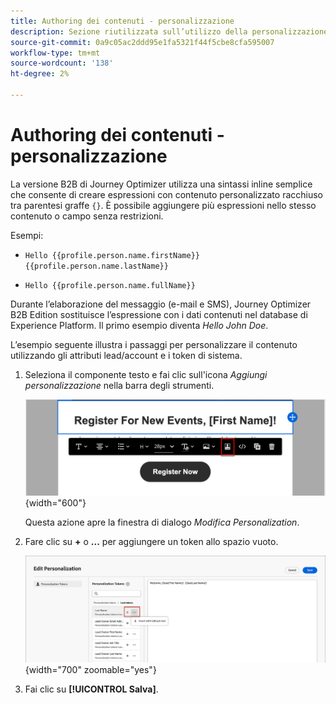 ```yaml
---
title: Authoring dei contenuti - personalizzazione
description: Sezione riutilizzata sull’utilizzo della personalizzazione per l’authoring dei contenuti
source-git-commit: 0a9c05ac2ddd95e1fa5321f44f5cbe8cfa595007
workflow-type: tm+mt
source-wordcount: '138'
ht-degree: 2%

---
```


# Authoring dei contenuti - personalizzazione

La versione B2B di Journey Optimizer utilizza una sintassi inline semplice che consente di creare espressioni con contenuto personalizzato racchiuso tra parentesi graffe `{}`. È possibile aggiungere più espressioni nello stesso contenuto o campo senza restrizioni.

Esempi:

* `Hello {{profile.person.name.firstName}} {{profile.person.name.lastName}}`

* `Hello {{profile.person.name.fullName}}`

Durante l’elaborazione del messaggio (e-mail e SMS), Journey Optimizer B2B Edition sostituisce l’espressione con i dati contenuti nel database di Experience Platform. Il primo esempio diventa _Hello John Doe_.

L’esempio seguente illustra i passaggi per personalizzare il contenuto utilizzando gli attributi lead/account e i token di sistema.

1. Seleziona il componente testo e fai clic sull&#39;icona _Aggiungi personalizzazione_ nella barra degli strumenti.

   ![Fare clic sull&#39;icona Personalizza](../assets/content-design-shared/visual-designer-personalize-icon.png){width="600"}

   Questa azione apre la finestra di dialogo _Modifica Personalization_.

1. Fare clic su **+** o **...** per aggiungere un token allo spazio vuoto.

   ![Creare testo personalizzato utilizzando token](../assets/content-design-shared/visual-designer-personalize-dialog.png){width="700" zoomable="yes"}

1. Fai clic su **[!UICONTROL Salva]**.
